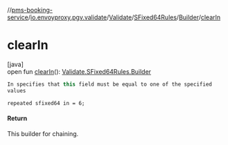 //[pms-booking-service](../../../../../index.md)/[io.envoyproxy.pgv.validate](../../../index.md)/[Validate](../../index.md)/[SFixed64Rules](../index.md)/[Builder](index.md)/[clearIn](clear-in.md)

# clearIn

[java]\
open fun [clearIn](clear-in.md)(): [Validate.SFixed64Rules.Builder](index.md)

```kotlin
In specifies that this field must be equal to one of the specified
values

```
`repeated sfixed64 in = 6;`

#### Return

This builder for chaining.